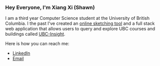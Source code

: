 
### **Hey Everyone, I'm Xiang Xi (Shawn)**

I am a third year Computer Science student at the University of British Columbia. I the past I've created an [online sketching tool](https://github.com/xiangxichen11/PaintApp) and a full stack web application that allows users to query and explore UBC courses and buildings called [UBC-Insight](https://github.com/xiangxichen11/UBC-Insight).

Here is how you can reach me:

- [LinkedIn](https://www.linkedin.com/in/xiangxichen/)
- [Email](xiangxi.chen.ca@gmail.com)

